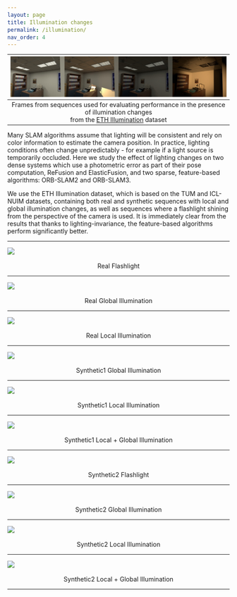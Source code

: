 ```yaml
---
layout: page
title: Illumination changes
permalink: /illumination/
nav_order: 4
---
```


| ![](/images/ethi_images.jpg) |
|:--:|
| Frames from sequences used for evaluating performance in the presence of illumination changes <br /> from the [ETH Illumination](https://www.cvg.ethz.ch/research/illumination-change-robust-dslam) dataset  |

Many SLAM algorithms assume that lighting will be consistent and rely on color information to estimate the camera position.
In practice, lighting conditions often change unpredictably - for example if a light source is temporarily occluded. 
Here we study the effect of lighting changes on two dense systems which use a photometric error as part of their pose computation, 
ReFusion and ElasticFusion, and two sparse, feature-based algorithms: ORB-SLAM2 and ORB-SLAM3.

We use the ETH Illumination dataset, which is based on the TUM and ICL-NUIM datasets, containing both real and synthetic sequences with local and global illumination changes,
as well as sequences where a flashlight shining from the perspective of the camera is used.
It is immediately clear from the results that thanks to lighting-invariance, the feature-based algorithms perform significantly better.


<div>

<hr>

<img src="{{ '/results/ethi/ethl_real_flash.png' | absolute_url }} " />
<p style="text-align:center"> Real Flashlight </p>
<hr>

<img src="{{ '/results/ethi/ethl_real_global.png' | absolute_url }} " />
<p style="text-align:center"> Real Global Illumination </p>
<hr>

<img src="{{ '/results/ethi/ethl_real_local.png' | absolute_url }}" />
<p style="text-align:center"> Real Local Illumination </p>
<hr>

<img src="{{ '/results/ethi/ethl_syn1_global.png' | absolute_url }}" />
<p style="text-align:center"> Synthetic1 Global Illumination </p>
<hr>

<img src="{{ '/results/ethi/ethl_syn1_local.png' | absolute_url }}" />
<p style="text-align:center"> Synthetic1 Local Illumination </p>
<hr>

<img src="{{ '/results/ethi/ethl_syn1_loc_glo.png' | absolute_url }}" />
<p style="text-align:center"> Synthetic1 Local + Global Illumination </p>
<hr>

<img src="{{ '/results/ethi/ethl_syn2_flash.png' | absolute_url }}" />
<p style="text-align:center"> Synthetic2 Flashlight </p>
<hr>

<img src="{{ '/results/ethi/ethl_syn2_global.png' | absolute_url }}" />
<p style="text-align:center"> Synthetic2 Global Illumination </p>
<hr>

<img src="{{ '/results/ethi/ethl_syn2_local.png' | absolute_url }}" />
<p style="text-align:center"> Synthetic2 Local Illumination  </p>
<hr>

<img src="{{ '/results/ethi/ethl_syn2_loc_glo.png' | absolute_url }}" />
<p style="text-align:center"> Synthetic2 Local + Global Illumination</p>
<hr>

</div>